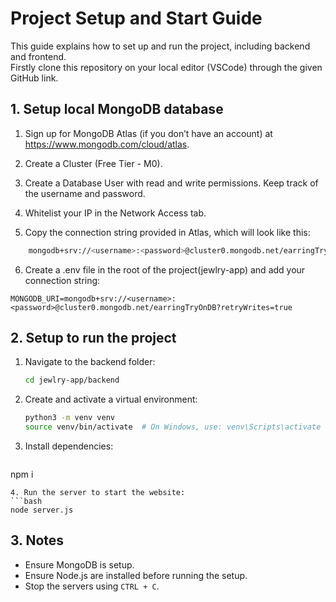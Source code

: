 # Project Setup and Start Guide  

This guide explains how to set up and run the project, including backend and frontend.  
Firstly clone this repository on your local editor (VSCode) through the given GitHub link.
## **1. Setup local MongoDB database**

1. Sign up for MongoDB Atlas (if you don’t have an account) at https://www.mongodb.com/cloud/atlas.

2. Create a Cluster (Free Tier - M0).

3. Create a Database User with read and write permissions. Keep track of the username and password.

4. Whitelist your IP in the Network Access tab.

5. Copy the connection string provided in Atlas, which will look like this:

```bash
    mongodb+srv://<username>:<password>@cluster0.mongodb.net/earringTryOnDB?retryWrites=true&w=majority
```    
6. Create a .env file in the root of the project(jewlry-app) and add your connection string:

```env
MONGODB_URI=mongodb+srv://<username>:<password>@cluster0.mongodb.net/earringTryOnDB?retryWrites=true
```

## **2. Setup to run the project**  

1. Navigate to the backend folder:  
   ```bash
   cd jewlry-app/backend
   ```  
2. Create and activate a virtual environment:  
   ```bash
   python3 -m venv venv  
   source venv/bin/activate  # On Windows, use: venv\Scripts\activate  
   ```  
3. Install dependencies:  
   ```bash
  npm i  
   ```  
4. Run the server to start the website:  
   ```bash
   node server.js
   ```  

## **3. Notes**  
- Ensure MongoDB is setup.
- Ensure Node.js are installed before running the setup.  
- Stop the servers using `CTRL + C`.  